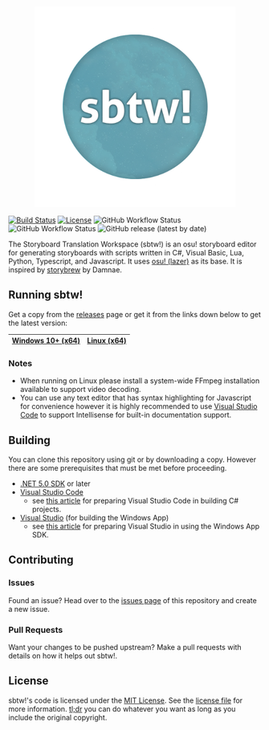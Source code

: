 <p align="center">
   <img width=400px src="assets/logo.png" >
</p>

[![Build Status](https://img.shields.io/github/stars/lenitrous/sbtw.svg)](https://github.com/lenitrous/sbtw)
[![License](https://img.shields.io/github/license/lenitrous/sbtw.svg)](https://github.com/lenitrous/sbtw)
![GitHub Workflow Status](https://img.shields.io/github/workflow/status/lenitrous/sbtw/ci?label=tests)
![GitHub Workflow Status](https://img.shields.io/github/workflow/status/lenitrous/sbtw/deploy?label=deploy)
![GitHub release (latest by date)](https://img.shields.io/github/v/release/lenitrous/sbtw)

The Storyboard Translation Workspace (sbtw!) is an osu! storyboard editor for generating storyboards with scripts written in C#, Visual Basic, Lua, Python, Typescript, and Javascript. It uses [osu! (lazer)](https://github.com/ppy/osu) as its base. It is inspired by [storybrew](https://github.com/Damnae/storybrew) by Damnae.

## Running sbtw!
Get a copy from the [releases](https://github.com/LeNitrous/sbtw/releases) page or get it from the links down below to get the latest version:

|[Windows 10+ (x64)](https://github.com/LeNitrous/sbtw/releases/latest/download/sbtw-win-x64.zip)|[Linux (x64)](https://github.com/LeNitrous/sbtw/releases/latest/download/sbtw-ubuntu.20.04-x64.zip)|
|-|-|

### Notes
- When running on Linux please install a system-wide FFmpeg installation available to support video decoding.
- You can use any text editor that has syntax highlighting for Javascript for convenience however it is highly recommended to use [Visual Studio Code](https://code.visualstudio.com/) to support Intellisense for built-in documentation support.

## Building
You can clone this repository using git or by downloading a copy. However there are some prerequisites that must be met before proceeding.
- [.NET 5.0 SDK](https://dotnet.microsoft.com/en-us/download/dotnet/5.0) or later
- [Visual Studio Code](https://code.visualstudio.com/)
   - see [this article](https://code.visualstudio.com/docs/languages/csharp) for preparing Visual Studio Code in building C# projects.
- [Visual Studio](https://visualstudio.microsoft.com/) (for building the Windows App)
   - see [this article](https://docs.microsoft.com/en-us/windows/apps/windows-app-sdk/) for preparing Visual Studio in using the Windows App SDK.

## Contributing
### Issues
Found an issue? Head over to the [issues page](https://github.com/LeNitrous/sbtw/issues) of this repository and create a new issue.

### Pull Requests
Want your changes to be pushed upstream? Make a pull requests with details on how it helps out sbtw!.

## License
sbtw!'s code is licensed under the [MIT License](https://opensource.org/licenses/MIT). See the [license file](./LICENSE) for more information. [tl;dr](https://tldrlegal.com/license/mit-license) you can do whatever you want as long as you include the original copyright.
